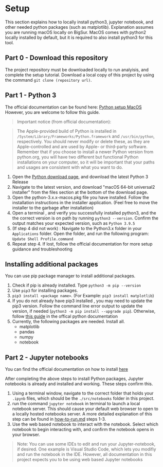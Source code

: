 # Setup

This section explains how to locally install python3, jupyter notebook, and other needed python packages (such as matplotlib). Explanation assumes you are running macOS locally on BigSur. MacOS comes with python2 locally installed by default, but it is required to also install python3 for this tool.

## Part 0 - Download this repository
The project repository must be downloaded locally to run analyisis, and complete the setup tutorial. Download a local copy of this project by using the command  `git clone (repository url)`.

## Part 1 - Python 3
The official documentation can be found here:  [Python setup MacOS](https://docs.python.org/3/using/mac.html)
However, you are welcome to follow this guide.
> Important notice (from official documentation): 

> The Apple-provided build of Python is installed in `/System/Library/Frameworks/Python.framework` and `/usr/bin/python`, respectively. You should never modify or delete these, as they are Apple-controlled and are used by Apple- or third-party software. Remember that if you choose to install a newer Python version from python.org, you will have two different but functional Python installations on your computer, so it will be important that your paths and usages are consistent with what you want to do.

1. Open the [Python download page](https://www.python.org/downloads/mac-osx/), and download the latest Python 3 Release
2. Navigate to the latest version, and download "macOS 64-bit universal2 installer" from the files section at the bottom of the download page.
3. Open the python-3.x.x-macos.pkg file you have installed. Follow the installation instructions in the installer application. (Feel free to move the installer to the garbage after installation)
4. Open a terminal , and verify you successfully installed python3, and the the correct version is on path by running `python3 --version`. Confirm the output matches your expected version, such as  `Python 3.9.5`
5. (If step 4 did not work) : Navigate to the Python3.x folder in your `Applications` folder. Open the folder, and run the following program: `Update Shell Profile.command`
6. Repeat step 4. If lost, follow the official documentation for more setup guidance and troubleshooting

## Installing additional packages
You can use pip package manager to install additional packages.
1. Check if pip is already installed. Type `python3 -m pip --version`
2. Use `pip3` for installing packages. 
3. `pip3 install <package name>`. 
(For Example: `pip3 install matplotlib`)
4. If you do not already have pip3 installed , you may need to update the pip3 version. Follow the command line error output to update the version, if needed (`python3 -m pip install --upgrade pip`). Otherwise, follow [this guide](https://packaging.python.org/tutorials/installing-packages/) in the offical python documentation 
5. Currently, the following packages are needed. Install all.
    - matplotlib 
    - pandas
    - numpy
    - notebook


## Part 2 - Jupyter notebooks
You can find the official documentation on how to install [here](https://jupyter.org/install)

After completing the above steps to install Python packages, Jupyter notebooks is already and installed and working. These steps confirm this.

1. Using a terminal window, navigate to the correct folder that holds your `.ipynb` files, which should be the `./src/notebooks` folder in this project.
2. run the command `jupyter notebook` in terminal to launch a local notebook server. This should cause your default web browser to open to a locally hosted notebooks server. A more detailed explanation of this step can be found in [how-to-run.md](./how-to-run.md) steps 1-3.
3. Use the web based notebook to interact with the notebook. Select which notebook to begin interacting with, and confirm the notebook opens in your browser.
> Note: You can use some IDEs to edit and run your Jupyter-notebook, if desired. One example is Visual Studio Code, which lets you modifiy and run the notebook in the IDE. However, all documentation in this project expects you to be using web based Jupyter notebooks